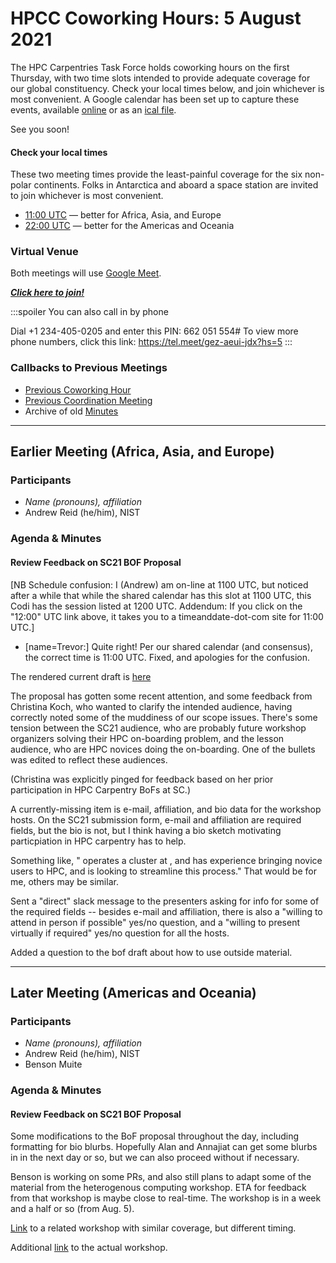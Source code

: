 # HPCC Coworking Hours: 5 August 2021

The HPC Carpentries Task Force holds coworking hours on the first Thursday,
with two time slots intended to provide adequate coverage for our global
constituency. Check your local times below, and join whichever is most
convenient. A Google calendar has been set up to capture these events,
available [online][gcal] or as an [ical file][ical].

See you soon!

<!-- Important links to define, placed up top for convenience -->

[earlier]:
  https://www.timeanddate.com/worldclock/fixedtime.html?iso=20210805T1100&msg=HPC+Carpentries+Coworking+Hour+1
[evening]:
  https://www.timeanddate.com/worldclock/fixedtime.html?iso=20210805T2200&msg=HPC+Carpentries+Coworking+Hour+2
[last-cowork]: https://codimd.carpentries.org/6SCyfBe8RIqm2RD7XRcZ3w?view
[last-coord]: https://codimd.carpentries.org/rokEQgg2RCKuIEXVy5Rh5A?view

#### Check your local times

These two meeting times provide the least-painful coverage for the six
non-polar continents. Folks in Antarctica and aboard a space station are
invited to join whichever is most convenient.

- [11:00 UTC][earlier] &mdash; better for Africa, Asia, and Europe
- [22:00 UTC][evening] &mdash; better for the Americas and Oceania

### Virtual Venue

Both meetings will use [Google Meet](https://meet.google.com/gez-aeui-jdx).

**_[Click here to join!](https://meet.google.com/gez-aeui-jdx)_**

:::spoiler You can also call in by phone

Dial +1 234-405-0205 and enter this PIN: 662 051 554# To view more phone
numbers, click this link: <https://tel.meet/gez-aeui-jdx?hs=5> :::

### Callbacks to Previous Meetings

- [Previous Coworking Hour][last-cowork]
- [Previous Coordination Meeting][last-coord]
- Archive of old [Minutes][minutes]

---

## Earlier Meeting (Africa, Asia, and Europe)

### Participants

- _Name (pronouns), affiliation_
- Andrew Reid (he/him), NIST

### Agenda & Minutes

#### Review Feedback on SC21 BOF Proposal

[NB Schedule confusion: I (Andrew) am on-line at 1100 UTC, but noticed after a
while that while the shared calendar has this slot at 1100 UTC, this Codi has
the session listed at 1200 UTC. Addendum: If you click on the "12:00" UTC link
above, it takes you to a timeanddate-dot-com site for 11:00 UTC.]

- [name=Trevor:] Quite right! Per our shared calendar (and consensus), the
  correct time is 11:00 UTC. Fixed, and apologies for the confusion.

The rendered current draft is
[here](https://github.com/hpc-carpentry/coordination/blob/conferences-directory/conferences/SC21/bof_draft.md)

The proposal has gotten some recent attention, and some feedback from Christina
Koch, who wanted to clarify the intended audience, having correctly noted some
of the muddiness of our scope issues. There's some tension between the SC21
audience, who are probably future workshop organizers solving their HPC
on-boarding problem, and the lesson audience, who are HPC novices doing the
on-boarding. One of the bullets was edited to reflect these audiences.

(Christina was explicitly pinged for feedback based on her prior participation
in HPC Carpentry BoFs at SC.)

A currently-missing item is e-mail, affiliation, and bio data for the workshop
hosts. On the SC21 submission form, e-mail and affiliation are required fields,
but the bio is not, but I think having a bio sketch motivating particpiation in
HPC carpentry has to help.

Something like, "<name> operates a cluster at <affiliation>, and has experience
bringing novice users to HPC, and is looking to streamline this process." That
would be for me, others may be similar.

Sent a "direct" slack message to the presenters asking for info for some of the
required fields -- besides e-mail and affiliation, there is also a "willing to
attend in person if possible" yes/no question, and a "willing to present
virtually if required" yes/no question for all the hosts.

Added a question to the bof draft about how to use outside material.

---

## Later Meeting (Americas and Oceania)

### Participants

- _Name (pronouns), affiliation_
- Andrew Reid (he/him), NIST
- Benson Muite

### Agenda & Minutes

#### Review Feedback on SC21 BOF Proposal

Some modifications to the BoF proposal throughout the day, including formatting
for bio blurbs. Hopefully Alan and Annajiat can get some blurbs in in the next
day or so, but we can also proceed without if necessary.

Benson is working on some PRs, and also still plans to adapt some of the
material from the heterogenous computing workshop. ETA for feedback from that
workshop is maybe close to real-time. The workshop is in a week and a half or
so (from Aug. 5).

[Link](http://touch.cs.txstate.edu/training_workshop21.php) to a related
workshop with similar coverage, but different timing.

Additional [link](https://bkmgit.github.io/2021-08-16-VCCAMRU-Online/) to the
actual workshop.

<!--HPC Carpentry References-->

[coordination]: https://github.com/hpc-carpentry/coordination
[gcal]:
  https://calendar.google.com/calendar/?cid=bWp0ZWh0ZmEycmVjZGZtNmZjdGUwMWVhdGNAZ3JvdXAuY2FsZW5kYXIuZ29vZ2xlLmNvbQ
[ical]:
  https://calendar.google.com/calendar/ical/mjtehtfa2recdfm6fcte01eatc%40group.calendar.google.com/public/basic.ics
[minutes]: https://github.com/hpc-carpentry/coordination/tree/main/minutes
[website]: https://github.com/hpc-carpentry/hpc-carpentry.github.io
[hpc-chapel]: https://github.com/hpc-carpentry/hpc-chapel
[hpc-intro]: https://github.com/carpentries-incubator/hpc-intro
[hpc-parallel]: https://github.com/hpc-carpentry/hpc-parallel-novice
[hpc-python]: https://github.com/hpc-carpentry/hpc-python
[hpc-shell]: https://github.com/hpc-carpentry/hpc-shell

<!--Carpentries References-->

[conduct]:
  https://docs.carpentries.org/topic_folders/policies/code-of-conduct.html
[invite]: https://swc-slack-invite.herokuapp.com/
[license]: https://creativecommons.org/licenses/by/4.0/
[slack]: https://swcarpentry.slack.com
